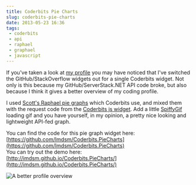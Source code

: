 ```yaml
---
title: Coderbits Pie Charts
slug: coderbits-pie-charts
date: 2013-05-23 16:36
tags: 
 - coderbits
 - api
 - raphael
 - graphael
 - javascript
---
```

If you've taken a look at [my profile](http://www.adamkdean.co.uk/profile/index) you may have noticed that I've switched the GitHub/StackOverflow widgets out for a single Coderbits widget. Not only is this because my GitHub/ServerStack.NET API code broke, but also because I think it gives a better overview of my coding profile.

I used [Scott's Raphael pie graphs](http://jsfiddle.net/scottksmith95/wvVRY/) which Coderbits use, and mixed them with the request code from the [Coderbits js widget](https://github.com/scottksmith95/coderbits.widget). Add a little [SpiffyGif](http://spiffygif.com/) loading gif and you have yourself, in my opinion, a pretty nice looking and lightweight API-fed graph. 

You can find the code for this pie graph widget here: [https://github.com/Imdsm/Coderbits.PieCharts](https://github.com/Imdsm/Coderbits.PieCharts)  
You can try out the demo here: [http://imdsm.github.io/Coderbits.PieCharts/](http://imdsm.github.io/Coderbits.PieCharts/)

![A better profile overview](http://i.imgur.com/7MUIJEy.png)